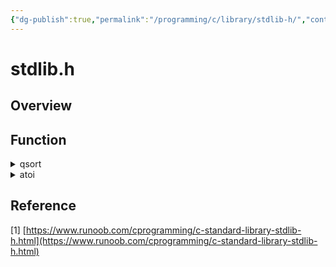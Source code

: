 ```yaml
---
{"dg-publish":true,"permalink":"/programming/c/library/stdlib-h/","contentClasses":".content svg {width: 100%; height: auto;}"}
---
```



# stdlib.h

## Overview



## Function

<details>

<summary>qsort</summary>

```c
#include <stdio.h>
#include <stdlib.h>

// 定义一个包含五个整数的数组
int values[] = { 88, 56, 100, 2, 25 };

// 比较函数，用于比较两个整数
int cmpfunc (const void * a, const void * b)
{
   return ( *(int*)a - *(int*)b );
}

int main()
{
   int n;

   // 输出排序之前的数组内容
   printf("排序之前的列表：\n");
   for( n = 0 ; n < 5; n++ ) {
      printf("%d ", values[n]);
   }

   // 使用 qsort 函数对数组进行排序
   qsort(values, 5, sizeof(int), cmpfunc);

   // 输出排序之后的数组内容
   printf("\n排序之后的列表：\n");
   for( n = 0 ; n < 5; n++ ) {
      printf("%d ", values[n]);
   }
  
   return 0;
}
```

</details>

<details>

<summary>atoi</summary>

```c
#include <stdio.h>
#include <stdlib.h>
#include <string.h>

int main()
{
   int val;
   char str[20];
   
   strcpy(str, "98993489");
   val = atoi(str);
   printf("字符串值 = %s, 整型值 = %d\n", str, val);

   strcpy(str, "runoob.com");
   val = atoi(str);
   printf("字符串值 = %s, 整型值 = %d\n", str, val);

   return(0);
}
```

</details>

## Reference

\[1] [https://www.runoob.com/cprogramming/c-standard-library-stdlib-h.html](https://www.runoob.com/cprogramming/c-standard-library-stdlib-h.html)